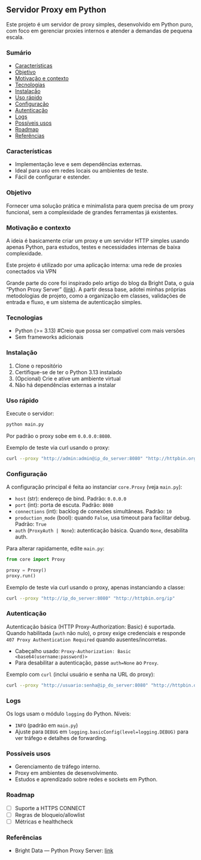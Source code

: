 ## Servidor Proxy em Python

Este projeto é um servidor de proxy simples, desenvolvido em Python puro, com foco em gerenciar proxies internos e atender a demandas de pequena escala.

### Sumário

- [Características](#características)
- [Objetivo](#objetivo)
- [Motivação e contexto](#motivação-e-contexto)
- [Tecnologias](#tecnologias)
- [Instalação](#instalação)
- [Uso rápido](#uso-rápido)
- [Configuração](#configuração)
- [Autenticação](#autenticação)
- [Logs](#logs)
- [Possíveis usos](#possíveis-usos)
- [Roadmap](#roadmap)
- [Referências](#referências)

### Características

- Implementação leve e sem dependências externas.
- Ideal para uso em redes locais ou ambientes de teste.
- Fácil de configurar e estender.

### Objetivo

Fornecer uma solução prática e minimalista para quem precisa de um proxy funcional, sem a complexidade de grandes ferramentas já existentes.

### Motivação e contexto

A ideia é basicamente criar um proxy e um servidor HTTP simples usando apenas Python, para estudos, testes e necessidades internas de baixa complexidade.

Este projeto é utilizado por uma aplicação interna: uma rede de proxies conectados via VPN

Grande parte do core foi inspirado pelo artigo do blog da Bright Data, o guia “Python Proxy Server” ([link](https://brightdata.com.br/blog/proxies-101/python-proxy-server)). A partir dessa base, adotei minhas próprias metodologias de projeto, como a organização em classes, validações de entrada e fluxo, e um sistema de autenticação simples.

### Tecnologias

- Python (>= 3.13) #Creio que possa ser compativel com mais versões
- Sem frameworks adicionais

### Instalação

1. Clone o repositório
2. Certifique-se de ter o Python 3.13 instalado
3. (Opcional) Crie e ative um ambiente virtual
4. Não há dependências externas a instalar

### Uso rápido

Execute o servidor:

```bash
python main.py
```

Por padrão o proxy sobe em `0.0.0.0:8080`.

Exemplo de teste via curl usando o proxy:

```bash
curl --proxy "http://admin:admin@ip_do_server:8080" "http://httpbin.org/ip"
```

### Configuração

A configuração principal é feita ao instanciar `core.Proxy` (veja `main.py`):

- `host` (str): endereço de bind. Padrão: `0.0.0.0`
- `port` (int): porta de escuta. Padrão: `8080`
- `connections` (int): backlog de conexões simultâneas. Padrão: `10`
- `production_mode` (bool): quando `False`, usa timeout para facilitar debug. Padrão: `True`
- `auth` (`ProxyAuth | None`): autenticação básica. Quando `None`, desabilita auth.

Para alterar rapidamente, edite `main.py`:

```python
from core import Proxy

proxy = Proxy()
proxy.run()
```

Exemplo de teste via curl usando o proxy, apenas instanciando a classe:

```bash
curl --proxy "http://ip_do_server:8080" "http://httpbin.org/ip"
```

### Autenticação

Autenticação básica (HTTP Proxy-Authorization: Basic) é suportada. Quando habilitada (`auth` não nulo), o proxy exige credenciais e responde `407 Proxy Authentication Required` quando ausentes/incorretas.

- Cabeçalho usado: `Proxy-Authorization: Basic <base64(username:password)>`
- Para desabilitar a autenticação, passe `auth=None` ao `Proxy`.

Exemplo com `curl` (inclui usuário e senha na URL do proxy):

```bash
curl --proxy "http://usuario:senha@ip_do_server:8080" "http://httpbin.org/ip"
```

### Logs

Os logs usam o módulo `logging` do Python. Níveis:

- `INFO` (padrão em `main.py`)
- Ajuste para `DEBUG` em `logging.basicConfig(level=logging.DEBUG)` para ver tráfego e detalhes de forwarding.

### Possíveis usos

- Gerenciamento de tráfego interno.
- Proxy em ambientes de desenvolvimento.
- Estudos e aprendizado sobre redes e sockets em Python.

### Roadmap

- [ ] Suporte a HTTPS CONNECT
- [ ] Regras de bloqueio/allowlist
- [ ] Métricas e healthcheck

### Referências

- Bright Data — Python Proxy Server: [link](https://brightdata.com.br/blog/proxies-101/python-proxy-server)